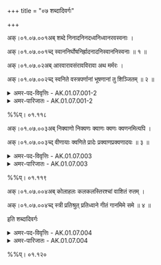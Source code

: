 +++
title = "०७ शब्दादिवर्गः"

+++

अक्।०१.०७.००१अब् शब्दे निनादनिनदध्वनिध्वानरवस्वनाः ।

अक्।०१.०७.००१च्द् स्वाननिर्घोषनिर्ह्रादनादनिस्वाननिस्वनाः ॥ १ ॥

अक्।०१.०७.०२अब् आरवारावसंरावविरावा अथ मर्मरः ।

अक्।०१.०७.००२च्द् स्वनिते वस्त्रपर्णानां भूषणानां तु शिञ्जितम् ॥ २ ॥

<details><summary>अमर-पद-विवृत्तिः - AK.01.07.001-2</summary>

शब्द इति—शब्द्यते इति शब्दः । ʻशब्द शब्दक्रियायाम् । निनदतीति निनादः । निनदश्च । ʻणद अव्यक्ते शब्दे । ध्वनतीति ध्वनिः । ध्वानश्च । ʻध्वन शब्दे । रूयते रवः । आरवः । आरावः । संरावः । विरावश्च । ʻरु शब्दे । स्वनतीति स्वनः । स्वानश्च । ʻस्वन शब्दे । निर्घुष्यते निर्घोषः । ʻघुषिर् विशब्दने । नितरां ह्रादते निर्ह्रादः । ʻह्राद अव्यक्ते शब्दे । नदतीति नादः । ʻणद अव्यक्ते शब्दे । निस्वाननिस्वनशब्दौ स्वानशब्दवदुन्नेयौ । समुद्रघोषादिशब्दनामानि ॥ मर्मरध्वनिरत्रास्तीति मर्मरः । वस्त्रपर्णस्वननाम ॥ शिङ्क्ते शिञ्जितम् । ʻशिजि अव्यक्ते शब्दे भूषणध्वनिनाम ॥ १-२ ॥
</details>

<details><summary>अमर-पारिजातः - AK.01.07.001-2</summary>

शब्दे—विरावाः । रावशब्दोऽपि साधितः । पृथु भाषार्थ(?) इति चुरादिपाठाद् रौतेर्भाषार्थत्वात् णिच् । प्रयोगश्च । ʻसमाविशद्भीषणरावगह्वरम् इति । अव्यक्तशब्दनामानि ॥ अथ मर्मरः—पर्णानाम् । वस्त्रपर्णानां रावः मर्मरः स्यात् ॥ भूषणानां च शिञ्जितम् । भूषणध्वनिः शिञ्जितं स्यात् । ʻशिञ्जापरशुशिशिरपिशुनशिखाश्रेणयः' इत्यूष्मभेदपाठात् तालव्यादिः । शिञ्जैव शिञ्जानम् । ʻशिञ्जानमञ्जुमञ्जीरविरञ्जितपदाम्बुजाम् इति प्रयोगश्च ॥ १-२ ॥ 
</details>

%%प्। ०१.११८

अक्।०१.०७.००३अब् निक्वाणो निक्वणः क्वाणः क्वणः क्वणनमित्यपि ।

अक्।०१.०७.००३च्द् वीणायाः क्वणिते प्रादेः प्रक्वाणप्रक्वणादयः ॥ ३ ॥

<details><summary>अमर-पद-विवृत्तिः - AK.01.07.003</summary>

निक्वाण इति—निक्वणतीति निक्वाणः । निक्वणः । क्वाणः । क्वणः । क्वणनम् । एतानि वीणादिवाद्यस्वननामानि ॥ वीणायाः क्वणिते प्रादेः प्रक्वाणः, प्रक्वणादयः । प्राद्युपसर्गे क्वणतिधातुजाः प्रक्वाणप्रक्वणादयः वीणायाः क्वणिते वर्तन्ते । निक्वाणादयस्तु वीणादिसर्ववाद्यध्वनौ वर्तन्त इत्यर्थः । ʻवण क्वण शब्दे ॥ ३ ॥
</details>

<details><summary>अमर-पारिजातः - AK.01.07.003</summary>

निक्वाणो—क्वणनमित्यपि । वीणादिध्वनिनामानि ॥ वीणायाः—प्रक्वणादयः । वीणामात्रध्वनिनामानि ॥ अनुक्तम्—ʻमार्जना मुरजध्वानः' । मुरजध्वनिर्मार्जना स्यात् ॥ ʻगुण्डिलो मर्दलध्वानः' । मर्दलध्वनिर्गुण्डिलः स्यात् ॥ ३ ॥ 
</details>

%%प्। ०१.११९

अक्।०१.०७.००४अब् कोलाहलः कलकलस्तिरश्चां वाशितं रुतम् ।

अक्।०१.०७.००४च्द् स्त्री प्रतिश्रुत् प्रतिध्वाने गीतं गानमिमे समे ॥ ४ ॥

इति शब्दादिवर्गः

<details><summary>अमर-पद-विवृत्तिः - AK.01.07.004</summary>

कोलाहल इति—कोलान् वराहानाहलतीति कोलाहलः । ʻहल विलेखने । कल्यते शब्द्यते कलकलः । ʻकल शब्दसङ्ख्यानयोः' । ʻकल किल क्षेपे इति वा धातुः । अव्यक्तनानावचनमहाध्वनिचयनामनी ॥ वाश्यते इति वाशितम् । ʻवाशृ शब्दे । मृगपक्षिरवनाम ॥ प्रतिश्रूयते प्रतिश्रुत् । ʻश्रु श्रवणे । प्रतिध्वाननाम ॥ गीयते गीतम् । गानं च । ʻकै गै रै शब्दे । गीतध्वनिनामानि ॥ ४ ॥ 

इत्यमरकोशपदविवृतौ शब्दादिवर्गः
</details>

<details><summary>अमर-पारिजातः - AK.01.07.004</summary>

कोलाहलः कलकलः । बहुध्वनिनामनी ॥ तिरश्चां वाशितं रुतम् । मृगपक्षिणां ध्वनिर्वाशितं स्यात् । ʻशिवं वा शशवाशितम् इति कर्पिणाभ्युदयप्रयोगात् (१८। ९२) तालव्यमध्यः । ʻवासितं भावितं रुते इति रुद्राभिधानाद् दन्त्यमध्यश्च भवति ॥ अनुक्तम्—ʻगवां तु रम्भितं हुम्फा' । गवां ध्वनिनामनी ॥ ʻबुक्कनं भषितं शुनः' । शुनकध्वनिनामनी ॥ स्त्री—प्रतिध्वाने । गुहादिप्रतिबिम्बितध्वनिनामनी ॥ गीतं—समे । गीतनामनी । इमे समे इत्यनेन रागगीत्यादिकं गीतं प्रावेशिक्यादिन्ध्रुवारूपं मन्द्रकादिरूपं गानमिति विशेषपक्षं विहाय ʻगीतं गानं च गेयं च गीतिर्गान्धर्वमित्यपि इति सामान्यपक्षमवलम्ब्योक्तम् ॥ ४ ॥

इति श्रीवत्सनृसिंहसूरिसुतमल्लिनाथविरचितेऽमरपदपारिजाते शब्दादिवर्गः 
</details> 

%%प्। ०१.१२०
